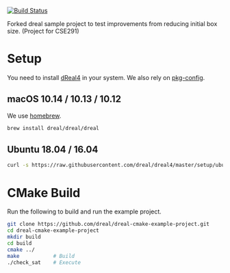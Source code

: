 [![Build Status](https://travis-ci.org/dreal/dreal-cmake-example-project.svg?branch=master)](https://travis-ci.org/dreal/dreal-cmake-example-project)

Forked dreal sample project to test improvements from reducing initial box size. (Project for CSE291)

Setup
=====

You need to install [dReal4](https://github.com/dreal/dreal4) in your
system. We also rely on
[pkg-config](https://www.freedesktop.org/wiki/Software/pkg-config).

macOS 10.14 / 10.13 / 10.12
---------------------------

We use [homebrew](https://brew.sh).

```bash
brew install dreal/dreal/dreal
```


Ubuntu 18.04 / 16.04
--------------------

```bash
curl -s https://raw.githubusercontent.com/dreal/dreal4/master/setup/ubuntu/$(lsb_release -r -s)/install.sh | sudo bash
```


CMake Build
===========

Run the following to build and run the example project.

```bash
git clone https://github.com/dreal/dreal-cmake-example-project.git
cd dreal-cmake-example-project
mkdir build
cd build
cmake ../
make           # Build
./check_sat    # Execute
```
